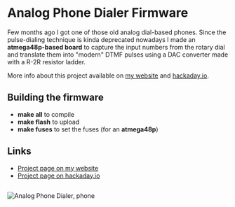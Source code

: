 # Analog Phone Dialer Firmware

Few months ago I got one of those old analog dial-based phones. Since the pulse-dialing technique is kinda deprecated nowadays
I made an __atmega48p-based board__ to capture the input numbers from the rotary dial and translate them into "modern" DTMF
pulses using a DAC converter made with a R-2R resistor ladder.

More info about this project available on [my website](http://albertgonzalez.coffee/projects/analog_phone_dialer/) and [hackaday.io](https://hackaday.io/project/189787-analog-phone-dialer).

## Building the firmware

- __make all__ to compile
- __make flash__ to upload
- __make fuses__ to set the fuses (for an __atmega48p__)

## Links

- [Project page on my website](http://albertgonzalez.coffee/projects/analog_phone_dialer/)
- [Project page on hackaday.io](https://hackaday.io/project/189787-analog-phone-dialer)

## 
![Analog Phone Dialer, phone](http://albertgonzalez.coffee/projects/analog_phone_dialer/img/phone_1.jpg)

